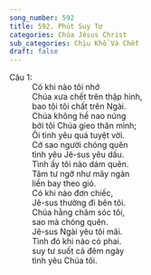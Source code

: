 ```yaml
---
song_number: 592
title: 592. Phút Suy Tư
categories: Chúa Jêsus Christ
sub_categories: Chịu Khổ Và Chết
draft: false
---
```

<dl><dt>Câu 1:</dt><dd data-verse="1">Có khi nào tôi nhớ <br/>Chúa xưa chết trên thập hình, <br/>bao tội tôi chất trên Ngài. <br/>Chúa không hề nao núng <br/>bởi tôi Chúa gieo thân mình; <br/>Ôi tình yêu quá tuyệt vời. <br/>Cớ sao người chóng quên <br/>tình yêu Jê-sus yêu dấu. <br/>Tình ấy tôi nào dám quên. <br/>Tâm tư ngỡ như mây ngàn <br/>liền bay theo gió. <br/>Có khi nào đơn chiếc, <br/>Jê-sus thường đi bên tôi. <br/>Chúa hằng chăm sóc tôi, <br/>sao mà chóng quên. <br/>Jê-sus Ngài yêu tôi mãi. <br/>Tình đó khi nào có phai. <br/>suy tư suốt cả đêm ngày <br/>tình yêu Chúa tôi. </dd></dl>